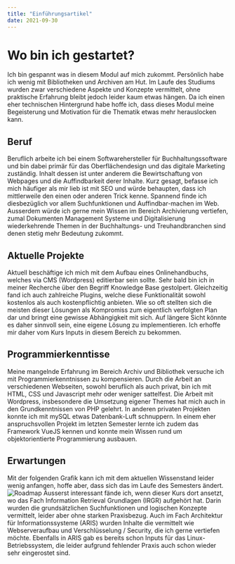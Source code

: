 ```yaml
---
title: "Einführungsartikel"
date: 2021-09-30
---
```


# Wo bin ich gestartet?
Ich bin gespannt was in diesem Modul auf mich zukommt. Persönlich habe ich wenig mit Bibliotheken und Archiven am Hut. Im Laufe des Studiums wurden zwar verschiedene Aspekte und Konzepte vermittelt, ohne praktische Erfahrung bleibt jedoch leider kaum etwas hängen. Da ich einen eher technischen Hintergrund habe hoffe ich, dass dieses Modul meine Begeisterung und Motivation für die Thematik etwas mehr herauslocken kann.
## Beruf
Beruflich arbeite ich bei einem Softwarehersteller für Buchhaltungssoftware und bin dabei primär für das Oberflächendesign und das digitale Marketing zuständig. Inhalt dessen ist unter anderem die Bewirtschaftung von Webpages und die Auffindbarkeit derer Inhalte. Kurz gesagt, befasse ich mich häufiger als mir lieb ist mit SEO und würde behaupten, dass ich mittlerweile den einen oder anderen Trick kenne. Spannend finde ich diesbezüglich vor allem Suchfunktionen und Auffindbar-machen im Web. Ausserdem würde ich gerne mein Wissen im Bereich Archivierung vertiefen, zumal Dokumenten Management Systeme und Digitalisierung wiederkehrende Themen in der Buchhaltungs- und Treuhandbranchen sind denen stetig mehr Bedeutung zukommt.
## Aktuelle Projekte
Aktuell beschäftige ich mich mit dem Aufbau eines Onlinehandbuchs, welches via CMS (Wordpress) editierbar sein sollte. Sehr bald bin ich in meiner Recherche über den Begriff Knowledge Base gestolpert. Gleichzeitig fand ich auch zahlreiche Plugins, welche diese Funktionalität sowohl kostenlos als auch kostenpflichtig anbieten. Wie so oft stellten sich die meisten dieser Lösungen als Kompromiss zum eigentlich verfolgten Plan dar und bringt eine gewisse Abhängigkeit mit sich. Auf längere Sicht könnte es daher sinnvoll sein, eine eigene Lösung zu implementieren. Ich erhoffe mir daher vom Kurs Inputs in diesem Bereich zu bekommen.
## Programmierkenntisse
Meine mangelnde Erfahrung im Bereich Archiv und Bibliothek versuche ich mit Programmierkenntnissen zu kompensieren. Durch die Arbeit an verschiedenen Webseiten, sowohl beruflich als auch privat, bin ich mit HTML, CSS und Javascript mehr oder weniger sattelfest. Die Arbeit mit Wordpress, insbesondere die Umsetzung eigener Themes hat mich auch in den Grundkenntnissen von PHP gelehrt. In anderen privaten Projekten konnte ich mit mySQL etwas Datenbank-Luft schnuppern. In einem eher anspruchsvollen Projekt im letzten Semester lernte ich zudem das Framework VueJS kennen und konnte mein Wissen rund um objektorientierte Programmierung ausbauen.
## Erwartungen
Mit der folgenden Grafik kann ich mit dem aktuellen Wissenstand leider wenig anfangen, hoffe aber, dass sich das im Laufe des Semesters ändert.
![Roadmap](https://pad.gwdg.de/uploads/upload_6f65912f937ad0643db6dd982043e148.png)
Äusserst interessant fände ich, wenn dieser Kurs dort ansetzt, wo das Fach Information Retrieval Grundlagen (IRGR) aufgehört hat. Darin wurden die grundsätzlichen Suchfunktionen und logischen Konzepte vermittelt, leider aber ohne starken Praxisbezug. Auch im Fach Architektur für Informationssysteme (ARIS) wurden Inhalte die vermittelt wie Webserveraufbau und Verschlüsselung / Security, die ich gerne vertiefen möchte. Ebenfalls in ARIS gab es bereits schon Inputs für das Linux-Betriebssystem, die leider aufgrund fehlender Praxis auch schon wieder sehr eingerostet sind.


